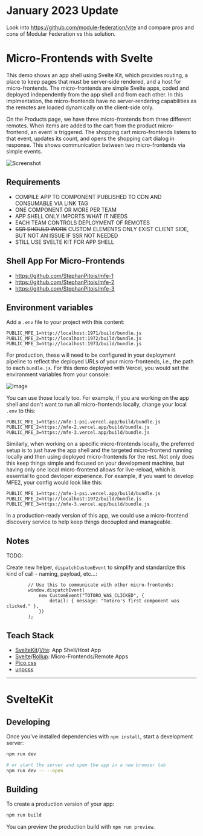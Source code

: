 # January 2023 Update

Look into https://github.com/module-federation/vite and compare pros and cons of Modular Federation vs this solution.

# Micro-Frontends with Svelte

This demo shows an app shell using Svelte Kit, which provides routing, a place to keep pages that must be server-side rendered, and a host
for micro-frontends. The micro-frontends are simple Svelte apps, coded and deployed independently from the app shell and from each other. 
In this implmentation, the micro-frontends have no server-rendering capabilities as the remotes are loaded dynamically on the client-side only.

On the Products page, we have three micro-frontends from three different remotes. When items are added to the cart from the product micro-frontend,
an event is triggered. The shopping cart micro-frontends listens to that event, updates its count, and opens the shopping cart dialog in response. 
This shows communication between two micro-frontends via simple events.

![Screenshot](https://user-images.githubusercontent.com/32743445/215668730-c8c022f7-e0ee-4e34-a81e-93a3e06cd2b3.png)

## Requirements

- COMPILE APP TO COMPONENT PUBLISHED TO CDN AND CONSUMABLE VIA LINK TAG 
- ONE COMPONENT OR MORE PER TEAM 
- APP SHELL ONLY IMPORTS WHAT IT NEEDS
- EACH TEAM CONTROLS DEPLOYMENT OF REMOTES
- ~~SSR SHOULD WORK~~ CUSTOM ELEMENTS ONLY EXIST CLIENT SIDE, BUT NOT AN ISSUE IF SSR NOT NEEDED
- STILL USE SVELTE KIT FOR APP SHELL

## Shell App For Micro-Frontends

- https://github.com/StephanPitois/mfe-1
- https://github.com/StephanPitois/mfe-2
- https://github.com/StephanPitois/mfe-3

## Environment variables

Add a `.env` file to your project with this content:

```
PUBLIC_MFE_1=http://localhost:1971/build/bundle.js
PUBLIC_MFE_2=http://localhost:1972/build/bundle.js
PUBLIC_MFE_3=http://localhost:1973/build/bundle.js
```

For production, these will need to be configured in your deployment pipeline
to reflect the deployed URLs of your micro-frontends, i.e., the path to each
`bundle.js`. For this demo deployed with Vercel, you would set the environment variables from your console:

![image](https://user-images.githubusercontent.com/1167497/208299703-999e67ea-76ec-43cd-bcdd-6b6b0b58b14f.png)

You can use those locally too. For example, if you are working on the app shell and don't want to run all
micro-frontends locally, change your local `.env` to this:

```
PUBLIC_MFE_1=https://mfe-1-psi.vercel.app/build/bundle.js
PUBLIC_MFE_2=https://mfe-2.vercel.app/build/bundle.js
PUBLIC_MFE_3=https://mfe-3.vercel.app/build/bundle.js
```

Similarly, when working on a specific micro-frontends locally, the preferred setup is to just have the app shell and the targeted micro-frontend
running locally and then using deployed micro-frontends for the rest. Not only does this keep things simple and
focused on your development machine, but having only one local micro-frontend allows for live-reload, which is essential
to good devloper experience. For example, if you want to develop MFE2, your config would look like this:

```
PUBLIC_MFE_1=https://mfe-1-psi.vercel.app/build/bundle.js
PUBLIC_MFE_2=http://localhost:1972/build/bundle.js
PUBLIC_MFE_3=https://mfe-3.vercel.app/build/bundle.js
```

In a production-ready version of this app, we could use a micro-frontend discovery service to help keep
things decoupled and manageable.

## Notes

TODO:

Create new helper, `dispatchCustomEvent` to simplify and standardize this kind of call - naming, payload, etc...:

```
		// Use this to communicate with other micro-frontends:
		window.dispatchEvent(
			new CustomEvent("TOTORO_WAS_CLICKED", {
				detail: { message: "Totoro's first component was clicked." },
			})
		);
```

## Teach Stack

- [SvelteKit](https://kit.svelte.dev/)/[Vite](https://vitejs.dev/): App Shell/Host App
- [Svelte](https://svelte.dev/)/[Rollup](https://github.com/sveltejs/rollup-plugin-svelte): Micro-Frontends/Remote Apps 
- [Pico.css](https://picocss.com/)
- [unocss](https://github.com/unocss/unocss/tree/main/packages/runtime)

---

# SvelteKit

## Developing

Once you've installed dependencies with `npm install`, start a development server:

```bash
npm run dev

# or start the server and open the app in a new browser tab
npm run dev -- --open
```

## Building

To create a production version of your app:

```bash
npm run build
```

You can preview the production build with `npm run preview`.
